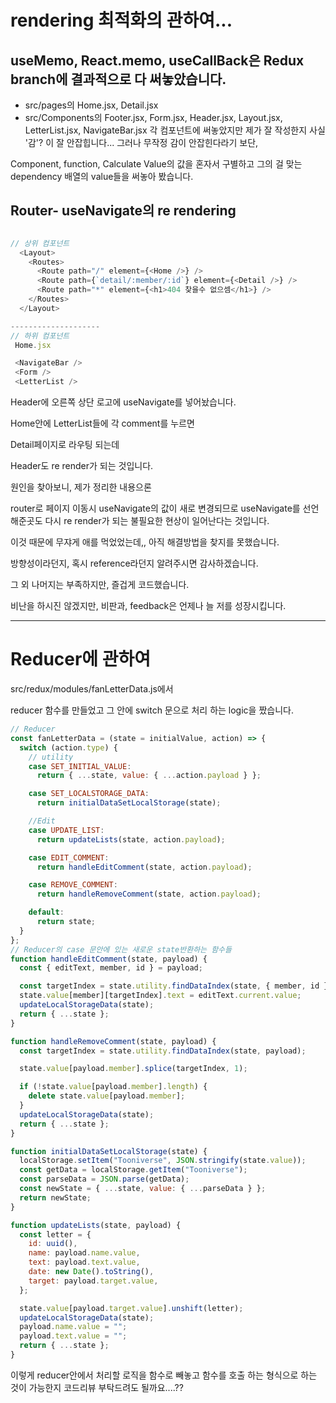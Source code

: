 # rendering 최적화의 관하여...

## useMemo, React.memo, useCallBack은 Redux branch에 결과적으로 다 써놓았습니다.

- src/pages의 Home.jsx, Detail.jsx
- src/Components의 Footer.jsx, Form.jsx, Header.jsx, Layout.jsx, LetterList.jsx, NavigateBar.jsx
  각 컴포넌트에 써놓았지만 제가 잘 작성한지 사실 '감'? 이 잘 안잡힙니다...
  그러나 무작정 감이 안잡힌다라기 보단,

Component, function, Calculate Value의 값을 혼자서 구별하고 그의 걸 맞는 dependency 배열의 value들을 써놓아 봤습니다.

## Router- useNavigate의 re rendering

```javascript

// 상위 컴포넌트
  <Layout>
    <Routes>
      <Route path="/" element={<Home />} />
      <Route path={`detail/:member/:id`} element={<Detail />} />
      <Route path="*" element={<h1>404 찾을수 없으셈</h1>} />
    </Routes>
  </Layout>

--------------------
// 하위 컴포넌트
 Home.jsx

 <NavigateBar />
 <Form />
 <LetterList />
```

Header에 오른쪽 상단 로고에 useNavigate를 넣어놨습니다.

Home안에 LetterList들에 각 comment를 누르면

Detail페이지로 라우팅 되는데

Header도 re render가 되는 것입니다.

원인을 찾아보니, 제가 정리한 내용으론

router로 페이지 이동시 useNavigate의 값이 새로 변경되므로 useNavigate를 선언해준곳도 다시 re render가 되는 불필요한 현상이 일어난다는 것입니다.

이것 때문에 무쟈게 애를 먹었었는데,, 아직 해결방법을 찾지를 못했습니다.

방향성이라던지, 혹시 reference라던지 알려주시면 감사하겠습니다.

그 외 나머지는 부족하지만, 즐겁게 코드했습니다.

비난을 하시진 않겠지만, 비판과, feedback은 언제나 늘 저를 성장시킵니다.

---

# Reducer에 관하여

src/redux/modules/fanLetterData.js에서

reducer 함수를 만들었고 그 안에 switch 문으로 처리 하는 logic을 짰습니다.

```javascript
// Reducer
const fanLetterData = (state = initialValue, action) => {
  switch (action.type) {
    // utility
    case SET_INITIAL_VALUE:
      return { ...state, value: { ...action.payload } };

    case SET_LOCALSTORAGE_DATA:
      return initialDataSetLocalStorage(state);

    //Edit
    case UPDATE_LIST:
      return updateLists(state, action.payload);

    case EDIT_COMMENT:
      return handleEditComment(state, action.payload);

    case REMOVE_COMMENT:
      return handleRemoveComment(state, action.payload);

    default:
      return state;
  }
};
// Reducer의 case 문안에 있는 새로운 state반환하는 함수들
function handleEditComment(state, payload) {
  const { editText, member, id } = payload;

  const targetIndex = state.utility.findDataIndex(state, { member, id });
  state.value[member][targetIndex].text = editText.current.value;
  updateLocalStorageData(state);
  return { ...state };
}

function handleRemoveComment(state, payload) {
  const targetIndex = state.utility.findDataIndex(state, payload);

  state.value[payload.member].splice(targetIndex, 1);

  if (!state.value[payload.member].length) {
    delete state.value[payload.member];
  }
  updateLocalStorageData(state);
  return { ...state };
}

function initialDataSetLocalStorage(state) {
  localStorage.setItem("Tooniverse", JSON.stringify(state.value));
  const getData = localStorage.getItem("Tooniverse");
  const parseData = JSON.parse(getData);
  const newState = { ...state, value: { ...parseData } };
  return newState;
}

function updateLists(state, payload) {
  const letter = {
    id: uuid(),
    name: payload.name.value,
    text: payload.text.value,
    date: new Date().toString(),
    target: payload.target.value,
  };

  state.value[payload.target.value].unshift(letter);
  updateLocalStorageData(state);
  payload.name.value = "";
  payload.text.value = "";
  return { ...state };
}
```

이렇게 reducer안에서 처리할 로직을 함수로 빼놓고 함수를 호출 하는 형식으로 하는 것이 가능한지 코드리뷰 부탁드려도 될까요....??

